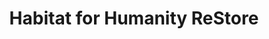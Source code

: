 ---
title: "Habitat for Humanity ReStore"
url: /aberdeen/habitat-for-humanity-restore/
shop: Gebrauchtwaren
---
